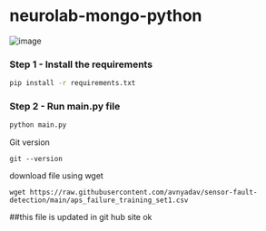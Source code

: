 # neurolab-mongo-python

![image](https://user-images.githubusercontent.com/57321948/196933065-4b16c235-f3b9-4391-9cfe-4affcec87c35.png)

### Step 1 - Install the requirements

```bash
pip install -r requirements.txt
```

### Step 2 - Run main.py file

```bash
python main.py
```

Git version
```
git --version
```

download file using wget
```
wget https://raw.githubusercontent.com/avnyadav/sensor-fault-detection/main/aps_failure_training_set1.csv
```


##this file is updated in git hub site ok
